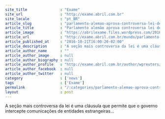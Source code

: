 ```yaml
---
site_title               : "Exame"
site_url                 : "http://exame.abril.com.br"
site_locale              : "pt_BR"
article_slug             : "parlamento-alemao-aprova-controversa-lei-de-espionagem"
article_title            : "Parlamento alemão aprova controversa lei de espionagem"
article_image            : "https://abrilexame.files.wordpress.com/2016/09/size_960_16_9_2013-12-17t131346z_456796863_lr1e9ch10qoe5_rtrmadp_3_germany-merkel1.jpg?quality=70&strip=all&w=960"
article_url              : "http://exame.abril.com.br/mundo/parlamento-alemao-aprova-controversa-lei-de-espionagem/"
article_published_at     : "2016-10-21T16:00:20-02:00"
article_description      : "A seção mais controversa da lei é uma cláusula que permite que o governo intercepte comunicações de entidades estrangeiras..."
article_author_name      : ""
article_author_image     : null
article_author_biography : null
article_author_profile   : "http://exame.abril.com.br/author/wpreuters/"
article_author_facebook  : null
article_author_twitter   : null
category                 : ['news']
tags                     : ['Exame']
permalink                : "/:categories/parlamento-alemao-aprova-controversa-lei-de-espionagem/"
layout                   : post
---
```


A seção mais controversa da lei é uma cláusula que permite que o governo intercepte comunicações de entidades estrangeiras...
